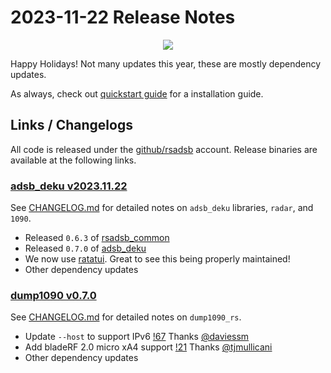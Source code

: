 # 2023-11-22 Release Notes
<p align="center">
  <img src="https://raw.githubusercontent.com/rsadsb/adsb_deku/master/media/logo.png")
</p>

Happy Holidays! Not many updates this year, these are mostly dependency updates.

As always, check out [quickstart guide](quickstart.md) for a installation guide.

## Links / Changelogs

All code is released under the [github/rsadsb](https://github.com/rsadsb) account.
Release binaries are available at the following links.

### [adsb_deku v2023.11.22](https://github.com/rsadsb/adsb_deku/releases/tag/v2023.11.22)
See [CHANGELOG.md](https://github.com/rsadsb/adsb_deku/blob/v2023.11.22/CHANGELOG.md) for detailed notes on `adsb_deku` libraries, `radar`, and `1090`. 

- Released `0.6.3` of [rsadsb_common](https://crates.io/crates/rsadsb_common)
- Released `0.7.0` of [adsb_deku](https://crates.io/crates/adsb_deku)
- We now use [ratatui](https://ratatui.rs/). Great to see this being properly maintained!
- Other dependency updates

### [dump1090 v0.7.0](https://github.com/rsadsb/dump1090_rs/releases/tag/v0.7.0)
See [CHANGELOG.md](https://github.com/rsadsb/dump1090_rs/blob/v0.7.0/CHANGELOG.md) for detailed notes on `dump1090_rs`.

- Update `--host` to support IPv6 [!67](https://github.com/rsadsb/dump1090_rs/pull/67) Thanks [@daviessm](https://github.com/daviessm)
- Add bladeRF 2.0 micro xA4 support [!21](https://github.com/rsadsb/dump1090_rs/pull/87) Thanks [@tjmullicani](https://github.com/tjmullicani)
- Other dependency updates
